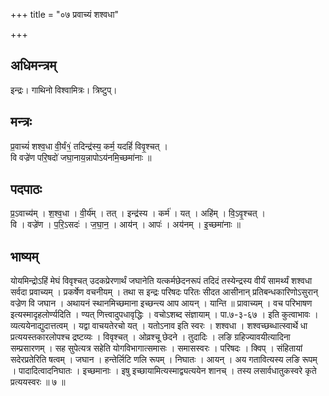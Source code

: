 +++
title = "०७ प्रवाच्यं शश्वधा"

+++
## अधिमन्त्रम्
इन्द्रः। गाथिनो विश्वामित्रः। त्रिष्टुप्।

## मन्त्रः
प्र॒वाच्यं॑ शश्व॒धा वी॒र्यं१॒॑ तदिन्द्र॑स्य॒ कर्म॒ यदहिं॑ विवृ॒श्चत् ।  
वि वज्रे॑ण परि॒षदो॑ जघा॒नाय॒न्नापोऽय॑नमि॒च्छमा॑नाः ॥

## पदपाठः
प्र॒ऽवाच्य॑म् । श॒श्व॒धा । वी॒र्य॑म् । तत् । इन्द्र॑स्य । कर्म॑ । यत् । अहि॑म् । वि॒ऽवृ॒श्चत् ।  
वि । वज्रे॑ण । प॒रि॒ऽसदः॑ । ज॒घा॒न॒ । आय॑न् । आपः॑ । अय॑नम् । इ॒च्छमा॑नाः ॥

## भाष्यम्
योयमिन्द्रोऽहिं मेघं विवृश्चत् उदकप्रेरणार्थं जघानेति यत्कर्मछेदनरूपं तदिदं तस्येन्द्रस्य वीर्यं सामर्थ्यं शश्वधा सर्वदा प्रवाच्यम् । प्रकर्षेण वचनीयम् । तथा स इन्द्रः परिषदः परितः सीदत आसीनान् प्रतिबन्धकारिणोऽसुरान् वज्रेण वि जघान । अथायनं स्थानमिच्छमाना इच्छन्त्य आप आयन् । यान्ति ॥ प्रावाच्यम् । वच परिभाषण इत्यस्मादृहलोर्ण्यदिति । ण्यत् णित्त्वादुपधावृद्धिः । वचोऽशब्द संज्ञायाम् । पा.७-३-६७ । इति कुत्वाभावः । व्यत्ययेनाद्युदात्तत्वम् । यद्वा वाचयतेरचो यत् । यतोऽनाव इति स्वरः । शश्वधा । शश्वच्छब्धात्स्वार्थे धा प्रत्ययस्तकारलोपश्च द्रष्टव्यः । विवृश्चत् । ओव्रश्चू छेदने । तुदादिः । लङि ग्रहिज्यावयीत्यादिना सम्प्रसारणम् । सह सुपेत्यत्र सहेति योगविभागात्समासः । समासस्वरः । परिषदः । क्विप् । संहितायां सदेरप्रतेरिति षत्वम् । जघान । हन्तेर्लिटि णलि रूपम् । निघातः । आयन् । अय गतावित्यस्य लङि रूपम् । पादादित्वादनिघातः । इच्छमानाः । इषु इच्छायामित्यस्माद्व्यत्ययेन शानच् । तस्य लसार्वधातुकस्वरे कृते प्रत्ययस्वरः ॥ ७ ॥